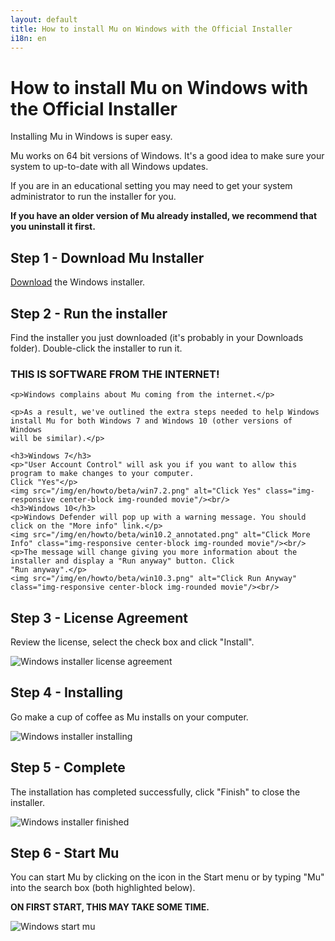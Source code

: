 ```yaml
---
layout: default
title: How to install Mu on Windows with the Official Installer
i18n: en
---
```


# How to install Mu on Windows with the Official Installer 

Installing Mu in Windows is super easy.

Mu works on 64 bit versions of Windows. It's a good idea to make sure your system to up-to-date with all Windows updates.

If you are in an educational setting you may need to get your system administrator to run the installer for you.

**If you have an older version of Mu already installed, we recommend that you
uninstall it first.**

## Step 1 - Download Mu Installer

[Download](/en/download) the Windows installer.

## Step 2 - Run the installer

Find the installer you just downloaded (it's probably in your Downloads
folder). Double-click the installer to run it.

<div class="alert alert-warning" role="alert">
    <h3>THIS IS SOFTWARE FROM THE INTERNET!</h3>
    
    <p>Windows complains about Mu coming from the internet.</p>

    <p>As a result, we've outlined the extra steps needed to help Windows
    install Mu for both Windows 7 and Windows 10 (other versions of Windows
    will be similar).</p>

    <h3>Windows 7</h3>
    <p>"User Account Control" will ask you if you want to allow this program to make changes to your computer.
    Click "Yes"</p>
    <img src="/img/en/howto/beta/win7.2.png" alt="Click Yes" class="img-responsive center-block img-rounded movie"/><br/>
    <h3>Windows 10</h3>
    <p>Windows Defender will pop up with a warning message. You should click on the "More info" link.</p>
    <img src="/img/en/howto/beta/win10.2_annotated.png" alt="Click More Info" class="img-responsive center-block img-rounded movie"/><br/>
    <p>The message will change giving you more information about the installer and display a "Run anyway" button. Click
    "Run anyway".</p>
    <img src="/img/en/howto/beta/win10.3.png" alt="Click Run Anyway" class="img-responsive center-block img-rounded movie"/><br/>
</div>

## Step 3 - License Agreement

Review the license, select the check box and click "Install".

<div class="row">
  <img src="/img/en/howto/mu_win_install1.png" alt="Windows installer license agreement" class="img-responsive center-block img-rounded movie"/>
  <br/>
</div>


## Step 4 - Installing

Go make a cup of coffee as Mu installs on your computer.

<div class="row">
  <img src="/img/en/howto/mu_win_install2.png" alt="Windows installer installing" class="img-responsive center-block img-rounded movie"/>
  <br/>
</div>

## Step 5 - Complete

The installation has completed successfully, click "Finish" to close the installer.

<div class="row">
  <img src="/img/en/howto/mu_win_install3.png" alt="Windows installer finished" class="img-responsive center-block img-rounded movie"/>
  <br/>
</div>

## Step 6 - Start Mu

You can start Mu by clicking on the icon in the Start menu or by typing "Mu"
into the search box (both highlighted below).

**ON FIRST START, THIS MAY TAKE SOME TIME.**

<div class="row">
  <img src="/img/en/howto/mu_win_install4.png" alt="Windows start mu" class="img-responsive center-block img-rounded movie"/>
  <br/>
</div>
